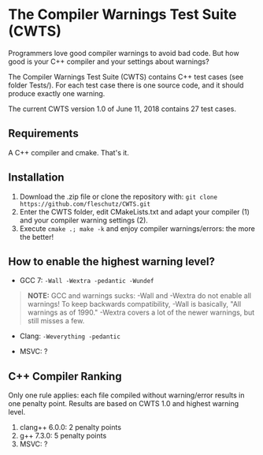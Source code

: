 The Compiler Warnings Test Suite (CWTS)
=======================================

Programmers love good compiler warnings to avoid bad code. But how good is your C++ compiler and your settings about warnings?

The Compiler Warnings Test Suite (CWTS) contains C++ test cases (see folder Tests/). For each test case there is one source code, and it should produce exactly one warning.

The current CWTS version 1.0 of June 11, 2018 contains 27 test cases.

Requirements
------------
A C++ compiler and cmake. That's it.

Installation 
-------------

1. Download the .zip file or clone the repository with:
   `git clone https://github.com/fleschutz/CWTS.git`
2. Enter the CWTS folder, edit CMakeLists.txt and adapt your compiler (1) and your compiler warning settings (2).
3. Execute `cmake .; make -k` and enjoy compiler warnings/errors: the more the better! 

How to enable the highest warning level?
----------------------------------------

* GCC 7: `-Wall -Wextra -pedantic -Wundef`
> **NOTE:** GCC and warnings sucks: -Wall and -Wextra do not enable all warnings! To keep backwards compatibility, -Wall is basically, "All warnings as of 1990." -Wextra covers a lot of the newer warnings, but still misses a few.

* Clang: `-Weverything -pedantic`

* MSVC: ?

C++ Compiler Ranking 
--------------------

Only one rule applies: each file compiled without warning/error results in one penalty point. Results are based on CWTS 1.0 and highest warning level.

1. clang++ 6.0.0: 2 penalty points
2. g++ 7.3.0: 5 penalty points
3. MSVC: ?

